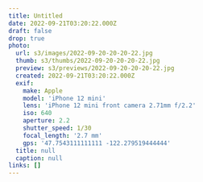 ```yaml
---
title: Untitled
date: 2022-09-21T03:20:22.000Z
draft: false
drop: true
photo:
  url: s3/images/2022-09-20-20-20-22.jpg
  thumb: s3/thumbs/2022-09-20-20-20-22.jpg
  preview: s3/previews/2022-09-20-20-20-22.jpg
  created: 2022-09-21T03:20:22.000Z
  exif:
    make: Apple
    model: 'iPhone 12 mini'
    lens: 'iPhone 12 mini front camera 2.71mm f/2.2'
    iso: 640
    aperture: 2.2
    shutter_speed: 1/30
    focal_length: '2.7 mm'
    gps: '47.7543111111111 -122.279519444444'
  title: null
  caption: null
links: []
---
```

